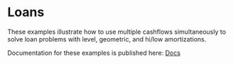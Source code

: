 # Loans

These examples illustrate how to use multiple cashflows simultaneously
to solve loan problems with level, geometric, and hi/low
amortizations.

Documentation for these examples is published here: [Docs](https://richmit.github.io/FortranFinance/loans/index.html)
